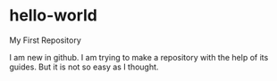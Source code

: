 # hello-world
My First Repository

I am new in github. I am trying to make a repository with the help of its guides.
But it is not so easy as I thought.
